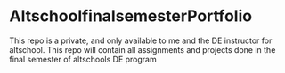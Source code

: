# AltschoolfinalsemesterPortfolio

This repo is a private, and only available to me and the DE instructor for altschool. This repo will contain all assignments and projects done in the final semester of altschools DE program
